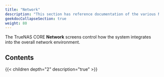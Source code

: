 ```yaml
---
title: "Network"
description: "This section has reference documentation of the various Network menu screens."
geekdocCollapseSection: true
weight: 80
---
```


The TrueNAS CORE **Network** screens control how the system integrates into the overall network environment.

## Contents

{{< children depth="2" description="true" >}}
